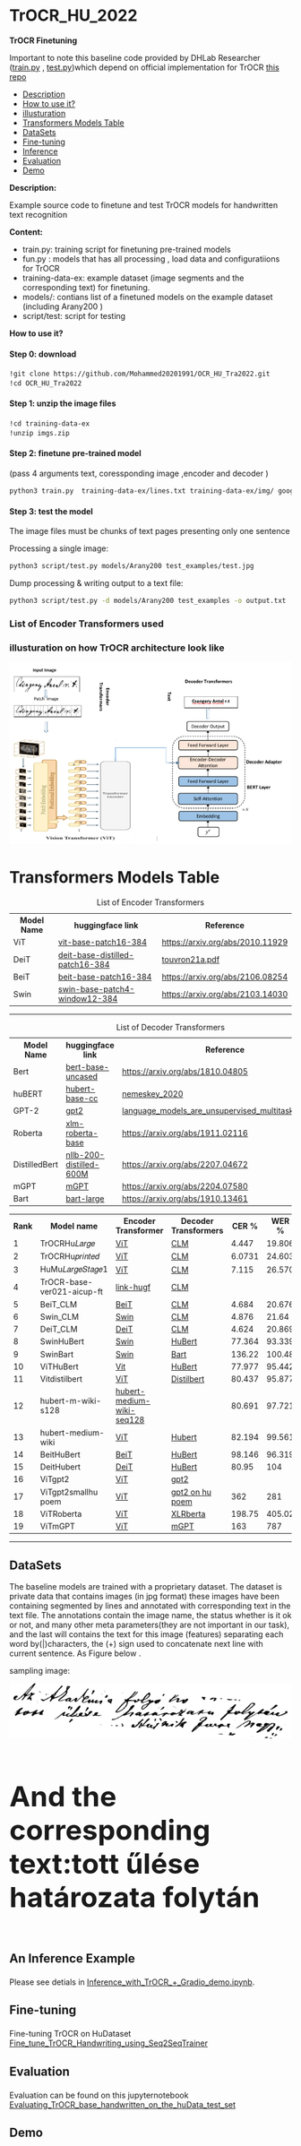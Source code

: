 # TrOCR_HU_2022
 **TrOCR Finetuning** 
 
Important to note this baseline code provided by DHLab Researcher (<a href ="https://github.com/Mohammed20201991/OCR_HU_Tra2022/commit/8540285b77cde44169cedc8cb5e49fe807fde683">train.py</a> , <a href ="https://github.com/Mohammed20201991/OCR_HU_Tra2022/commit/c6f580c4268ddb846f2a48415044bb2e5ada755d">test.py</a>)which depend on official implementation for TrOCR <a href = "https://github.com/microsoft/unilm/tree/master/trocr">this repo</a>

<ul dir="auto">
<li><a href="#Description">Description</a></li>
<li><a href="#How to use it?">How to use it?</a></li>
<li><a href="#illusturation">illusturation</a></li>
<li><a href="#Transformers Models Table">Transformers Models Table</a></li>
<li><a href="#DataSets">DataSets</a></li>
<li><a href="#Fine-tuning">Fine-tuning</a></li>
<li><a href="#Inference">Inference</a></li>
<li><a href="#Evaluation">Evaluation</a></li>
<li><a href="#Demo">Demo</a></li>
</ul>

**<p id="Description">Description:</p>**

Example source code to finetune and test TrOCR models for handwritten text recognition

**Content:**

- train.py: training script for finetuning pre-trained models
- fun.py : models that has all processing , load data and configuratiions for TrOCR
- training-data-ex: example dataset (image segments and the corresponding text) for finetuning.
- models/: contians list of a finetuned models on the example dataset (including Arany200 )
- script/test: script for testing

**<p id= "How to use it?"> How to use it?</p>**

<h4> Step 0: download  </h4>

~~~bash  
!git clone https://github.com/Mohammed20201991/OCR_HU_Tra2022.git
!cd OCR_HU_Tra2022
~~~

<h4> Step 1: unzip the image files </h4>

~~~bash  
!cd training-data-ex
!unzip imgs.zip
~~~

<h4> Step 2: finetune pre-trained model</h4>

(pass 4 arguments text, coressponding image ,encoder and decoder )
~~~bash
python3 train.py  training-data-ex/lines.txt training-data-ex/img/ google/vit-base-patch16-384 bert-base-uncased
~~~

<h4> Step 3: test the model</h4>

The image files must be chunks of text pages presenting only one sentence

Processing a single image:

~~~bash
python3 script/test.py models/Arany200 test_examples/test.jpg
~~~

Dump processing & writing output to a text file:

~~~bash 
python3 script/test.py -d models/Arany200 test_examples -o output.txt
~~~

<h3> List of Encoder Transformers used </h3>

<h3 id="illusturation"> illusturation on how TrOCR architecture look like  </h3>

![plot](https://github.com/Mohammed20201991/OCR_HU_Tra2022/blob/main/TrOCR-finetune/images/illustration%20for%20%20%20Hungarain%20Transformer.PNG)

 <!DOCTYPE html>
<html>
<head>

</head>
<body>

<h1 id ="Transformers Models Table">Transformers Models Table</h1>

<table style="width:100%">
  <caption>List of Encoder Transformers </caption>
<tr>
    <th>Model Name</th>
    <th>huggingface link</th>
    <th>Reference</th>
  </tr>
  <tr>
    <td id ="vit">ViT</td>
    <td> <a href ="https://huggingface.co/google/vit-base-patch16-384">vit-base-patch16-384</a> </td>
    <td> <a href="https://arxiv.org/abs/2010.11929">https://arxiv.org/abs/2010.11929</a> </td>
  </tr>
  
  <tr>
    <td id="deit">DeiT</td>
    <td> <a href ="https://huggingface.co/facebook/deit-base-distilled-patch16-384">deit-base-distilled-patch16-384</a> </td>
    <td> <a href="http://proceedings.mlr.press/v139/touvron21a/touvron21a.pdf">touvron21a.pdf</a> </td>
  </tr>
  
  <tr>
    <td id="beit">BeiT</td>
    <td> <a href ="https://huggingface.co/microsoft/beit-base-patch16-384">beit-base-patch16-384</a> </td>
    <td> <a href="https://arxiv.org/abs/2106.08254">https://arxiv.org/abs/2106.08254</a> </td>
  </tr>
  <tr>
    <td id="swin">Swin</td>
    <td> <a href ="https://huggingface.co/microsoft/swin-base-patch4-window12-384">swin-base-patch4-window12-384</a> </td>
    <td> <a href="https://arxiv.org/abs/2103.14030">https://arxiv.org/abs/2103.14030</a> </td>
  </tr>
  
</table>

<hr>
<table style="width:100%">
  <caption>List of Decoder Transformers </caption>
<tr>
    <th>Model Name</th>
    <th>huggingface link</th>
    <th>Reference</th>
  </tr>
  <tr>
    <td id="bert">Bert</td>
    <td> <a href ="https://huggingface.co/bert-base-uncased?text=The+goal+of+life+is+%5BMASK%5D.">bert-base-uncased</a> </td>
    <td> <a href="https://arxiv.org/abs/1810.04805">https://arxiv.org/abs/1810.04805</a> </td>
  </tr>
  
  <tr>
    <td id="hubert">huBERT</td>
    <td> <a href ="https://huggingface.co/SZTAKI-HLT/hubert-base-cc">hubert-base-cc</a> </td>
    <td> <a href="https://hlt.bme.hu/en/publ/nemeskey_2020">nemeskey_2020</a> </td>
  </tr>
  
  <tr>
    <td id="gpt-2">GPT-2</td>
    <td> <a href ="https://huggingface.co/gpt2?text=Once+upon+a+time%2C">gpt2</a> </td>
    <td> <a href="https://d4mucfpksywv.cloudfront.net/better-language-models/language_models_are_unsupervised_multitask_learners.pdf">language_models_are_unsupervised_multitask_learners</a> </td>
  </tr>
  <tr>
    <td id ="roberta">Roberta</td>
    <td> <a href ="https://huggingface.co/xlm-roberta-base">xlm-roberta-base</a> </td>
    <td> <a href="https://arxiv.org/abs/1911.02116">https://arxiv.org/abs/1911.02116</a> </td>
  </tr>
  
  <tr>
    <td id="distilledbert">DistilledBert</td>
    <td> <a href ="https://huggingface.co/facebook/nllb-200-distilled-600M">nllb-200-distilled-600M</a> </td>
    <td> <a href="https://arxiv.org/abs/2207.04672">https://arxiv.org/abs/2207.04672</a> </td>
  </tr>
  
  <tr>
    <td id="mgpt">mGPT</td>
    <td> <a href ="https://huggingface.co/sberbank-ai/mGPT?text=Once+upon+a+time%2C">mGPT</a> </td>
    <td> <a href="https://arxiv.org/abs/2204.07580">https://arxiv.org/abs/2204.07580</a> </td>
  </tr>
  <tr>
    <td id="bart">Bart</td>
    <td> <a href ="https://huggingface.co/facebook/bart-large">bart-large</a> </td>
    <td> <a href= ""https://arxiv.org/abs/1910.13461>https://arxiv.org/abs/1910.13461</a> </td>
  </tr>
</table>


<table id="customers">
  <tr>
    <th>Rank</th>
    <th>Model name</th>
    <th>Encoder Transformer</th>
    <th>Decoder Transformers</th>
    <th>CER %</th>
    <th>WER %</th>
  </tr>
  <tr>
    <td>1</>
    <td>TrOCRHu𝐿𝑎𝑟𝑔𝑒</td>
    <td > <a href="#vit"> ViT </a></td>
    <td><a href="#roberta"> CLM </a> </td>
    <td>4.447</td>
    <td>19.806</td>

  </tr>
  <tr>
    <td>2</td>
    <td>TrOCRHu𝑝𝑟𝑖𝑛𝑡𝑒𝑑</td>
    <td><a href="#vit"> ViT</a></td>
    <td><a href="#roberta"> CLM </a></td>
    <td>6.0731</td>
    <td>24.603</td>
  </tr>
  <tr>
    <td>3</td>
    <td>HuMu𝐿𝑎𝑟𝑔𝑒𝑆𝑡𝑎𝑔𝑒1 </td>
    <td><a href="#vit">ViT </a></td>
    <td><a href="#roberta"> CLM </a></td>
    <td>7.115</td>
    <td>26.570</td>
  </tr>
  <tr>
    <td>4</td>
    <td>TrOCR-base-ver021-aicup-ft</td>
    <td> <a href="https://huggingface.co/ycchen/TrOCR-base-ver021-aicup-ft"> link-hugf</a></td>
    <td><a href="#roberta"> CLM </a></td>
    <td></td>
    <td></td>
  </tr>
  <tr>
    <td>5</td>
    <td> BeiT_CLM </td>
    <td><a href="#beit"> BeiT </a></td>
    <td><a href="#roberta"> CLM </a></td>
    <td>4.684</td>
    <td>20.676</td>
  </tr>
  <tr>
    <td>6</td>
    <td> Swin_CLM </td>
    <td> <a href="#swin">Swin </a></td>
    <td> <a href="#roberta"> CLM </a></td>
    <td>4.876</td>
    <td>21.64</td>
  </tr>
  <tr>
    <td>7</td>
    <td>  DeiT_CLM  </td>
    <td> <a href="#deit"> DeiT </a></td>
    <td> <a href="#roberta"> CLM </a></td>
    <td>4.624</td>
    <td>20.869</td>
  </tr>
  <tr>
    <td>8</td>
    <td>SwinHuBert</td>
    <td><a href="#swin">Swin </a></td>
    <td><a href="#hubert"> HuBert </a></td>
    <td>77.364</td>
    <td>93.339</td>
  </tr>
  <tr>
    <td>9</td>
    <td>SwinBart</td>
    <td> <a href="#swin">Swin </a></td>
    <td> <a href="#bart"> Bart </a></td>
    <td>136.22</td>
    <td>100.48 </td>
  </tr>
  <tr>
    <td>10</td>
    <td>ViTHuBert</td>
    <td><a href="#vit">Vit </a></td>
    <td> <a href="#hubert"> HuBert </a></td>
    <td>77.977</td>
    <td>95.442</td>
  </tr>
 
 <tr>
    <td>11</td>
    <td>Vitdistilbert</td>
    <td><a href="#vit">ViT </a></td>
    <td> <a href="#distilledbert"> Distilbert </a> </td>
    <td>80.437</td>
    <td>95.877</td>
  </tr>
 <tr>
    <td>12</td>
    <td>hubert-m-wiki-s128</td>
    <td><a href="https://huggingface.co/SzegedAI/hubert-medium-wiki-seq128"> hubert-medium-wiki-seq128</a></td>
    <td></td>
    <td>80.691</td>
    <td>97.721</td>
  </tr>
 <tr>
    <td>13</td>
    <td>hubert-medium-wiki</td>
    <td><a href="https://huggingface.co/SzegedAI/hubert-medium-wiki-seq128">ViT </a></td>
    <td> <a href="#hubert"> Hubert</a> </td>
    <td>82.194</td>
    <td>99.561</td>
  </tr>
 <tr>
    <td>14</td>
    <td>BeitHuBert</td>
    <td><a href="#beit"> BeiT </a></td>
    <td><a href="#hubert"> HuBert </a></td>
    <td>98.146</td>
    <td>96.319</td>
  </tr>
 
 <tr>
    <td>15</td>
    <td>DeitHubert</td>
    <td> <a href="#deit"> DeiT </a></td>
    <td> <a href= "#hubert"> HuBert </a></td>
    <td>80.95</td>
    <td>104</td>
  </tr>
 <tr>
    <td>16</td>
    <td>ViTgpt2</td>
    <td> <a href="#vit">ViT </a></td>
    <td> <a href="#gpt-2"> gpt2</a></td>
    <td></td>
    <td></td>
  </tr>
 
 <tr>
    <td>17</td>
    <td>ViTgpt2smallhu poem</td>
    <td><a href="#vit">ViT </a></td>
    <td><a href="#roberta"> gpt2 on hu poem</a></td>
    <td>362</td>
    <td>281</td>
  </tr>
 
 <tr>
    <td>18</td>
    <td>ViTRoberta</td>
    <td><a href="#vit">ViT </a></td>
    <td><a href="#roberta"> XLRberta </a></td>
    <td>198.75</td>
    <td>405.02</td>
  </tr>
 
 <tr>
    <td>19</td>
    <td>ViTmGPT</td>
    <td> <a href="#vit">ViT </a></td>
    <td> <a href="#mgpt">mGPT </a></td>
    <td>163</td>
    <td>787</td>
  </tr>
 
</table>

</body>
</html>

<hr>
<h2 id ="DataSets"> DataSets </h2>
The baseline models are trained with a proprietary dataset. The dataset is private data that contains images (in jpg format) these images have been containing segmented by lines and annotated with corresponding text in the text file. The annotations contain the image name,
the status whether is it ok or not, and many other meta parameters(they are not important in our task), and the last will contains the text for this image (features) separating each word by(|)characters, the (+) sign used to concatenate next line with current sentence. As Figure below .

<p>sampling image:</p>
<img src="https://github.com/Mohammed20201991/OCR_HU_Tra2022/blob/main/TrOCR-finetune/images/RALK987_1865_817_121_001-031.jpg" alt="alt" border-radius: 8px>
 <h4 style="font-size:50px;"> And the corresponding text:tott űlése határozata folytán</h4> 

## <p id ="Inference"> An Inference Example </p>
Please see detials in [Inference_with_TrOCR_+_Gradio_demo.ipynb](https://github.com/Mohammed20201991/OCR_HU_Tra2022/blob/main/JupLab/Inference_with_TrOCR_%2B_Gradio_demo.ipynb).

## <p id = "Fine-tuning" >Fine-tuning  </p>
Fine-tuning TrOCR on HuDataset
[Fine_tune_TrOCR_Handwriting_using_Seq2SeqTrainer](https://github.com/Mohammed20201991/OCR_HU_Tra2022/blob/main/JupLab/Fine_tune_TrOCR_Handwriting_using_Seq2SeqTrainer.ipynb)

## <p id ="Evaluation">Evaluation </p>
Evaluation can be found on this jupyternotebook [Evaluating_TrOCR_base_handwritten_on_the_huData_test_set](https://github.com/Mohammed20201991/OCR_HU_Tra2022/blob/main/JupLab/Evaluating_TrOCR_base_handwritten_on_the_huData_test_set.ipynb)

## <p id="Demo"> Demo</p>



